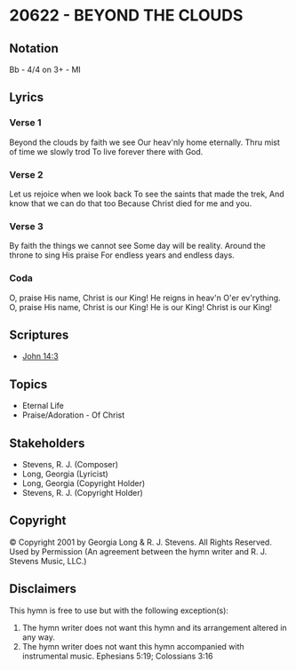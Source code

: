 # 20622 - BEYOND THE CLOUDS

## Notation

Bb - 4/4 on 3+ - MI

## Lyrics

### Verse 1

Beyond the clouds by faith we see Our heav'nly home eternally. Thru mist of time we slowly trod To live forever there with God.

### Verse 2

Let us rejoice when we look back To see the saints that made the trek, And know that we can do that too Because Christ died for me and you.

### Verse 3

By faith the things we cannot see Some day will be reality. Around the throne to sing His praise For endless years and endless days.

### Coda

O, praise His name, Christ is our King! He reigns in heav'n O'er ev'rything. O, praise His name, Christ is our King! He is our King! Christ is our King!


## Scriptures

- [John 14:3](https://www.biblegateway.com/passage/?search=John%2014%3A3)

## Topics

- Eternal Life
- Praise/Adoration - Of Christ

## Stakeholders

- Stevens, R. J. (Composer)
- Long, Georgia (Lyricist)
- Long, Georgia (Copyright Holder)
- Stevens, R. J. (Copyright Holder)

## Copyright

© Copyright 2001 by Georgia Long & R. J. Stevens. All Rights Reserved. Used by Permission
(An agreement between the hymn writer and R. J. Stevens Music, LLC.)

## Disclaimers

This hymn is free to use but with the following exception(s):
1. The hymn writer does not want this hymn and its arrangement altered in any way.
2. The hymn writer does not want this hymn accompanied with instrumental music.
Ephesians 5:19; Colossians 3:16


